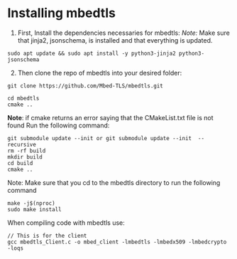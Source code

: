 # Installing mbedtls

1. First, Install the dependencies necessaries for mbedtls:
   _Note:_ Make sure that jinja2, jsonschema, is installed and that everything is updated.

```
sudo apt update && sudo apt install -y python3-jinja2 python3-jsonschema
```

2. Then clone the repo of mbedtls into your desired folder:

```
git clone https://github.com/Mbed-TLS/mbedtls.git
```

```
cd mbedtls
cmake ..
```

**Note**: if cmake returns an error saying that the CMakeList.txt file is not found Run the following command:

```
git submodule update --init or git submodule update --init  --recursive
rm -rf build
mkdir build
cd build
cmake ..
```

Note: Make sure that you cd to the mbedtls directory to run the following command

```
make -j$(nproc)
sudo make install
```

When compiling code with mbedtls use:

```
// This is for the client
gcc mbedtls_Client.c -o mbed_client -lmbedtls -lmbedx509 -lmbedcrypto -loqs

```
